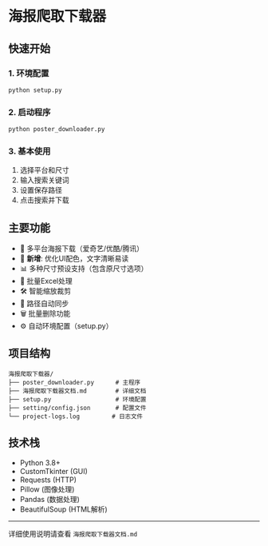 # 海报爬取下载器

## 快速开始

### 1. 环境配置
```bash
python setup.py
```

### 2. 启动程序
```bash
python poster_downloader.py
```

### 3. 基本使用
1. 选择平台和尺寸
2. 输入搜索关键词
3. 设置保存路径
4. 点击搜索并下载

## 主要功能
- 🎯 多平台海报下载（爱奇艺/优酷/腾讯）
- 🎨 **新增**: 优化UI配色，文字清晰易读
- 📊 多种尺寸预设支持（包含原尺寸选项）
- 🔄 批量Excel处理
- 🛠️ 智能缩放裁剪
- 📁 路径自动同步
- 🗑️ 批量删除功能
- ⚙️ 自动环境配置（setup.py）

## 项目结构
```
海报爬取下载器/
├── poster_downloader.py      # 主程序
├── 海报爬取下载器文档.md        # 详细文档
├── setup.py                  # 环境配置
├── setting/config.json       # 配置文件
└── project-logs.log         # 日志文件
```

## 技术栈
- Python 3.8+
- CustomTkinter (GUI)
- Requests (HTTP)
- Pillow (图像处理)
- Pandas (数据处理)
- BeautifulSoup (HTML解析)

---
详细使用说明请查看 `海报爬取下载器文档.md`
